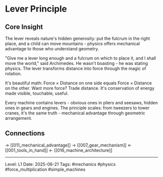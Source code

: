 # Lever Principle

## Core Insight
The lever reveals nature's hidden generosity: put the fulcrum in the right place, and a child can move mountains - physics offers mechanical advantage to those who understand geometry.

"Give me a lever long enough and a fulcrum on which to place it, and I shall move the world," said Archimedes. He wasn't boasting - he was stating physics. The lever transforms distance into force through the magic of rotation.

It's beautiful math: Force × Distance on one side equals Force × Distance on the other. Want more force? Trade distance. It's conservation of energy made visible, touchable, useful.

Every machine contains levers - obvious ones in pliers and seesaws, hidden ones in gears and engines. The principle scales: from tweezers to tower cranes, it's the same truth - mechanical advantage through geometric arrangement.

## Connections
→ [[011_mechanical_advantage]]
→ [[007_gear_mechanism]]
← [[001_tools_in_hand]]
← [[016_machine_architecture]]

---
Level: L1
Date: 2025-06-21
Tags: #mechanics #physics #force_multiplication #simple_machines